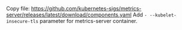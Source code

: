 
Copy file: https://github.com/kubernetes-sigs/metrics-server/releases/latest/download/components.yaml
Add `- --kubelet-insecure-tls` parameter for  metrics-server container.
